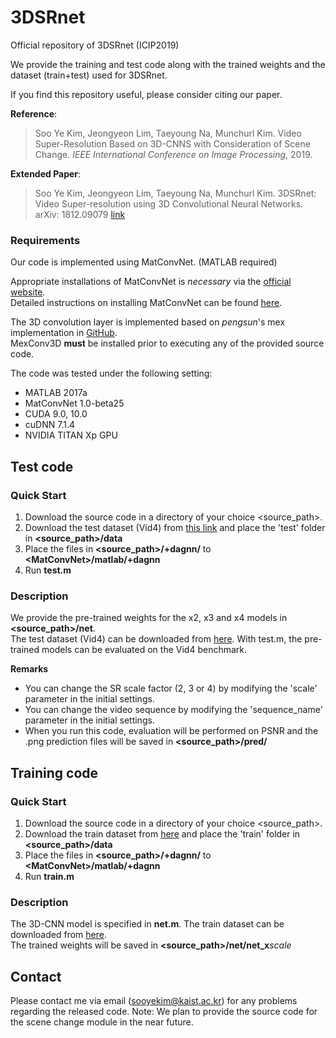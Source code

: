 # 3DSRnet
Official repository of 3DSRnet (ICIP2019)

We provide the training and test code along with the trained weights and the dataset (train+test) used for 3DSRnet.

If you find this repository useful, please consider citing our paper.

**Reference**:  
> Soo Ye Kim, Jeongyeon Lim, Taeyoung Na, Munchurl Kim. Video Super-Resolution Based on 3D-CNNS with Consideration of Scene Change.
*IEEE International Conference on Image Processing*, 2019.

**Extended Paper**:
> Soo Ye Kim, Jeongyeon Lim, Taeyoung Na, Munchurl Kim. 3DSRnet: Video Super-resolution using 3D Convolutional Neural Networks.
arXiv: 1812.09079 [link](https://arxiv.org/abs/1812.09079)

### Requirements
Our code is implemented using MatConvNet. (MATLAB required)

Appropriate installations of MatConvNet is *necessary* via the [official website](http://www.vlfeat.org/matconvnet/).  
Detailed instructions on installing MatConvNet can be found [here](http://www.vlfeat.org/matconvnet/install/).

The 3D convolution layer is implemented based on *pengsun*'s mex implementation in [GitHub](https://github.com/pengsun/MexConv3D).  
MexConv3D **must** be installed prior to executing any of the provided source code.

The code was tested under the following setting:  
* MATLAB 2017a  
* MatConvNet 1.0-beta25  
* CUDA 9.0, 10.0  
* cuDNN 7.1.4  
* NVIDIA TITAN Xp GPU

## Test code
### Quick Start
1. Download the source code in a directory of your choice \<source_path\>.
2. Download the test dataset (Vid4) from [this link](https://drive.google.com/file/d/16_rbLVFPObQc275yVeaM_Rg1TqvVa4CB) and place the 'test' folder in **\<source_path\>/data**
3. Place the files in **\<source_path\>/+dagnn/** to **\<MatConvNet\>/matlab/+dagnn**
4. Run **test.m**

### Description
We provide the pre-trained weights for the x2, x3 and x4 models in **\<source_path\>/net**.  
The test dataset (Vid4) can be downloaded from [here](https://drive.google.com/file/d/16_rbLVFPObQc275yVeaM_Rg1TqvVa4CB).
With test.m, the pre-trained models can be evaluated on the Vid4 benchmark.

**Remarks**
- You can change the SR scale factor (2, 3 or 4) by modifying the 'scale' parameter in the initial settings.
- You can change the video sequence by modifying the 'sequence_name' parameter in the initial settings.
- When you run this code, evaluation will be performed on PSNR and the .png prediction files will be saved in **\<source_path\>/pred/**

## Training code
### Quick Start
1. Download the source code in a directory of your choice \<source_path\>.
2. Download the train dataset from [here](https://drive.google.com/file/d/1Lav83JHZCNYInNbpf70CvTgDdBvCalhm) and place the 'train' folder in **\<source_path\>/data**
3. Place the files in **\<source_path\>/+dagnn/** to **\<MatConvNet\>/matlab/+dagnn**
4. Run **train.m**

### Description
The 3D-CNN model is specified in **net.m**.
The train dataset can be downloaded from [here](https://drive.google.com/file/d/1Lav83JHZCNYInNbpf70CvTgDdBvCalhm).  
The trained weights will be saved in **\<source_path\>/net/net_x***scale*

## Contact
Please contact me via email (sooyekim@kaist.ac.kr) for any problems regarding the released code.
Note: We plan to provide the source code for the scene change module in the near future.
